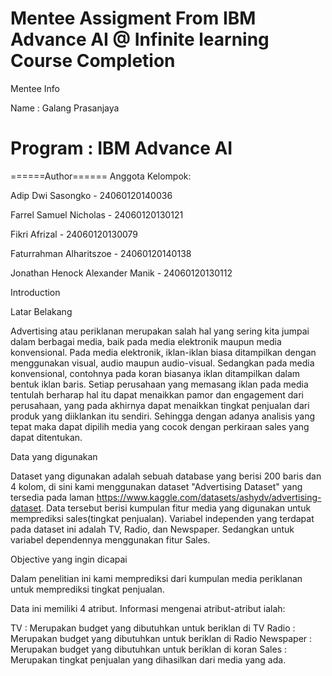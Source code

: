 Mentee Assigment From IBM Advance AI @ Infinite learning Course Completion 
================================================================================================
Mentee Info

Name : Galang Prasanjaya

Program : IBM Advance AI
===============================================================================================


======Author======
Anggota Kelompok:

Adip Dwi Sasongko - 24060120140036

Farrel Samuel Nicholas - 24060120130121

Fikri Afrizal - 24060120130079

Faturrahman Alharitszoe - 24060120140138

Jonathan Henock Alexander Manik - 24060120130112


Introduction

Latar Belakang

Advertising atau periklanan merupakan salah hal yang sering kita jumpai dalam berbagai media, baik pada media elektronik maupun media konvensional. Pada media elektronik, iklan-iklan biasa ditampilkan dengan menggunakan visual, audio maupun audio-visual. Sedangkan pada media konvensional, contohnya pada koran biasanya iklan ditampilkan dalam bentuk iklan baris.
Setiap perusahaan yang memasang iklan pada media tentulah berharap hal itu dapat menaikkan pamor dan engagement dari perusahaan, yang pada akhirnya dapat menaikkan tingkat penjualan dari produk yang diiklankan itu sendiri. Sehingga dengan adanya analisis yang tepat maka dapat dipilih media yang cocok dengan perkiraan sales yang dapat ditentukan.

Data yang digunakan

Dataset yang digunakan adalah sebuah database yang berisi 200 baris dan 4 kolom, di sini kami menggunakan dataset "Advertising Dataset" yang tersedia pada laman https://www.kaggle.com/datasets/ashydv/advertising-dataset. Data tersebut berisi kumpulan fitur media yang digunakan untuk memprediksi sales(tingkat penjualan). Variabel independen yang terdapat pada dataset ini adalah TV, Radio, dan Newspaper. Sedangkan untuk variabel dependennya menggunakan fitur Sales.

Objective yang ingin dicapai


Dalam penelitian ini kami memprediksi dari kumpulan media periklanan untuk memprediksi tingkat penjualan.


Data ini memiliki 4 atribut. Informasi mengenai atribut-atribut ialah:

TV : Merupakan budget yang dibutuhkan untuk beriklan di TV
Radio : Merupakan budget yang dibutuhkan untuk beriklan di Radio
Newspaper : Merupakan budget yang dibutuhkan untuk beriklan di koran
Sales : Merupakan tingkat penjualan yang dihasilkan dari media yang ada.
